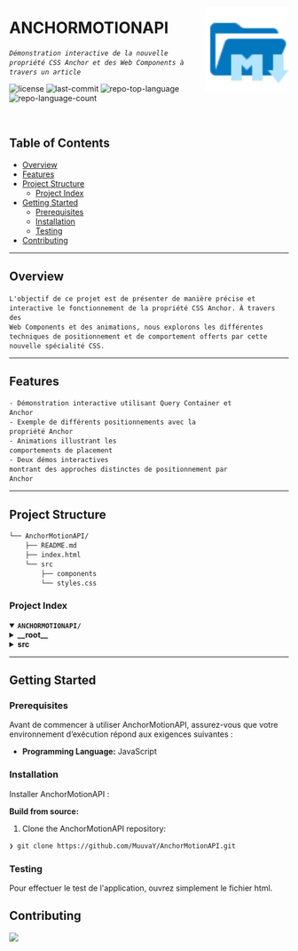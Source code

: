 <div align="left" style="position: relative;">
<img src="https://raw.githubusercontent.com/PKief/vscode-material-icon-theme/ec559a9f6bfd399b82bb44393651661b08aaf7ba/icons/folder-markdown-open.svg" align="right" width="30%" style="margin: -20px 0 0 20px;">
<h1>ANCHORMOTIONAPI</h1>
<p align="left">
	<em><code>Démonstration interactive de la nouvelle propriété CSS Anchor et des Web Components à travers un article</code></em>
</p>
<p align="left">
	<img src="https://img.shields.io/github/license/MuuvaY/AnchorMotionAPI?style=default&logo=opensourceinitiative&logoColor=white&color=0080ff" alt="license">
	<img src="https://img.shields.io/github/last-commit/MuuvaY/AnchorMotionAPI?style=default&logo=git&logoColor=white&color=0080ff" alt="last-commit">
	<img src="https://img.shields.io/github/languages/top/MuuvaY/AnchorMotionAPI?style=default&color=0080ff" alt="repo-top-language">
	<img src="https://img.shields.io/github/languages/count/MuuvaY/AnchorMotionAPI?style=default&color=0080ff" alt="repo-language-count">
</p>
<p align="left"><!-- default option, no dependency badges. -->
</p>
<p align="left">
	<!-- default option, no dependency badges. -->
</p>
</div>
<br clear="right">

##  Table of Contents

- [ Overview](#-overview)
- [ Features](#-features)
- [ Project Structure](#-project-structure)
  - [ Project Index](#-project-index)
- [ Getting Started](#-getting-started)
  - [ Prerequisites](#-prerequisites)
  - [ Installation](#-installation)
  - [ Testing](#-testing)
- [ Contributing](#-contributing)

---

##  Overview

<code>L'objectif de ce projet est de présenter de manière précise et interactive le fonctionnement de la propriété CSS Anchor. À travers des Web Components et des animations, nous explorons les différentes techniques de positionnement et de comportement offerts par cette nouvelle spécialité CSS.</code>

---

##  Features

<code>- Démonstration interactive utilisant Query Container et Anchor</code><br>
<code>- Exemple de différents positionnements avec la propriété Anchor</code><br>
<code>- Animations illustrant les comportements de placement</code><br>
<code>- Deux démos interactives montrant des approches distinctes de positionnement par Anchor</code>

---

##  Project Structure

```sh
└── AnchorMotionAPI/
    ├── README.md
    ├── index.html
    └── src
        ├── components
        └── styles.css
```


###  Project Index
<details open>
	<summary><b><code>ANCHORMOTIONAPI/</code></b></summary>
	<details> <!-- __root__ Submodule -->
		<summary><b>__root__</b></summary>
		<blockquote>
			<table>
			<tr>
				<td><b><a href='https://github.com/MuuvaY/AnchorMotionAPI/blob/master/index.html'>index.html</a></b></td>
				<td><code>Page d'accueil</code></td>
			</tr>
			</table>
		</blockquote>
	</details>
	<details> <!-- src Submodule -->
		<summary><b>src</b></summary>
		<blockquote>
			<table>
			<tr>
				<td><b><a href='https://github.com/MuuvaY/AnchorMotionAPI/blob/master/src/styles.css'>styles.css</a></b></td>
				<td><code>Page css du site</code></td>
			</tr>
			</table>
			<details>
				<summary><b>components</b></summary>
				<blockquote>
					<table>
					<tr>
						<td><b><a href='https://github.com/MuuvaY/AnchorMotionAPI/blob/master/src/components/compatibility-section.js'>compatibility-section.js</a></b></td>
						<td><code>Petit web component pour réduire du code dans la section compatibility</code></td>
					</tr>
					<tr>
						<td><b><a href='https://github.com/MuuvaY/AnchorMotionAPI/blob/master/src/components/anchor-code.js'>anchor-code.js</a></b></td>
						<td><code>Web component utilisé pour mettre à jour du code dynamiquement</code></td>
					</tr>
					<tr>
						<td><b><a href='https://github.com/MuuvaY/AnchorMotionAPI/blob/master/src/components/anchor.js'>anchor.js</a></b></td>
						<td><code>Code qui va positionner les éléments de la deuxième démo</code></td>
					</tr>
					<tr>
						<td><b><a href='https://github.com/MuuvaY/AnchorMotionAPI/blob/master/src/components/show-code.js'>show-code.js</a></b></td>
						<td><code>Code utilisé pour les bouts de certains éléments de l'article</code></td>
					</tr>
					<tr>
						<td><b><a href='https://github.com/MuuvaY/AnchorMotionAPI/blob/master/src/components/anchor-btn.js'>anchor-btn.js</a></b></td>
						<td><code>Code utilisé pour les boutons qui vont avoir un impact sur les positions d'un élément</code></td>
					</tr>
					<tr>
						<td><b><a href='https://github.com/MuuvaY/AnchorMotionAPI/blob/master/src/components/anchor-exemple.js'>anchor-exemple.js</a></b></td>
						<td><code>Première demo utilisant un autre fonctionnement</code></td>
					</tr>
					</table>
				</blockquote>
			</details>
		</blockquote>
	</details>
</details>

---
##  Getting Started

###  Prerequisites

Avant de commencer à utiliser AnchorMotionAPI, assurez-vous que votre environnement d’exécution répond aux exigences suivantes :

- **Programming Language:** JavaScript


###  Installation

Installer AnchorMotionAPI :

**Build from source:**

1. Clone the AnchorMotionAPI repository:
```sh
❯ git clone https://github.com/MuuvaY/AnchorMotionAPI.git
```


###  Testing

Pour effectuer le test de l'application, ouvrez simplement le fichier html.

##  Contributing

<p align="left">
   <a href="https://github.com{/MuuvaY/AnchorMotionAPI/}graphs/contributors">
      <img src="https://contrib.rocks/image?repo=MuuvaY/AnchorMotionAPI">
   </a>
</p>